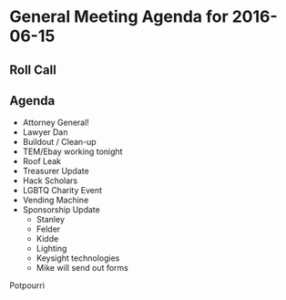 General Meeting Agenda for 2016-06-15
=====================================

Roll Call
---------

Agenda
------

- Attorney General!
- Lawyer Dan
- Buildout / Clean-up 
- TEM/Ebay working tonight
- Roof Leak
- Treasurer Update
- Hack Scholars
- LGBTQ Charity Event
- Vending Machine
- Sponsorship Update
  - Stanley
  - Felder
  - Kidde
  - Lighting
  - Keysight technologies
  - Mike will send out forms

Potpourri

